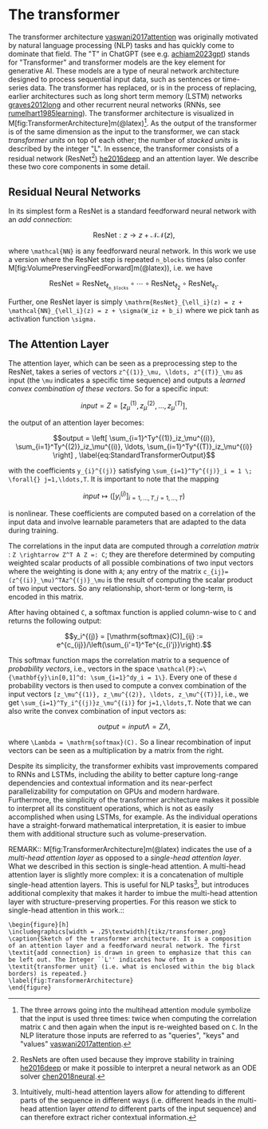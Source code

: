 # The transformer

The transformer architecture [vaswani2017attention](@cite) was originally motivated by natural language processing (NLP) tasks and has quickly come to dominate that field. The "T" in ChatGPT (see e.g. [achiam2023gpt](@cite)) stands for "Transformer" and transformer models are the key element for generative AI. These models are a type of neural network architecture designed to process sequential input data, such as sentences or time-series data. The transformer has replaced, or is in the process of replacing, earlier architectures such as long short term memory (LSTM) networks [graves2012long](@cite) and other recurrent neural networks (RNNs, see [rumelhart1985learning](@cite)). The transformer architecture is visualized in M[fig:TransformerArchitecture]m(@latex)[^1]. As the output of the transformer is of the same dimension as the input to the transformer, we can stack *transformer units* on top of each other; the number of *stacked units* is described by the integer "L". In essence, the transformer consists of a residual network (ResNet[^2]) [he2016deep](@cite) and an attention layer. We describe these two core components in some detail.

[^1]: The three arrows going into the multihead attention module symbolize that the input is used three times: twice when computing the correlation matrix ``C`` and then again when the input is re-weighted based on ``C``. In the NLP literature those inputs are referred to as "queries", "keys" and "values" [vaswani2017attention](@cite).

[^2]: ResNets are often used because they improve stability in training [he2016deep](@cite) or make it possible to interpret a neural network as an ODE solver [chen2018neural](@cite).

## Residual Neural Networks

In its simplest form a ResNet is a standard feedforward neural network with an *add connection*:
```math
\mathrm{ResNet}: z \rightarrow z + \mathcal{NN}(z),
```
where ``\mathcal{NN}`` is any feedforward neural network. In this work we use a version where the ResNet step is repeated `n_blocks` times (also confer M[fig:VolumePreservingFeedForward]m(@latex)), i.e. we have
```math
    \mathrm{ResNet} = \mathrm{ResNet}_{\ell_\mathtt{n\_blocks}}\circ\cdots\circ\mathrm{ResNet}_{\ell_2}\circ\mathrm{ResNet}_{\ell_1}.
```
Further, one ResNet layer is simply ``\mathrm{ResNet}_{\ell_i}(z) = z + \mathcal{NN}_{\ell_i}(z) = z + \sigma(W_iz + b_i)`` where we pick tanh as activation function ``\sigma.`` 

## The Attention Layer

The attention layer, which can be seen as a preprocessing step to the ResNet, takes a series of vectors ``z^{(1)}_\mu, \ldots, z^{(T)}_\mu`` as input (the ``\mu`` indicates a specific time sequence) and outputs a *learned convex combination of these vectors*. So for a specific input: 
```math
input = Z = [z_\mu^{(1)}, z_\mu^{(2)}, \ldots, z_\mu^{(T)}],
```
the output of an attention layer becomes:
```math
output = \left[ \sum_{i=1}^Ty^{(1)}_iz_\mu^{(i)}, \sum_{i=1}^Ty^{(2)}_iz_\mu^{(i)}, \ldots, \sum_{i=1}^Ty^{(T)}_iz_\mu^{(i)} \right] ,
\label{eq:StandardTransformerOutput}
```
with the coefficients ``y_{i}^{(j)}`` satisfying ``\sum_{i=1}^Ty^{(j)}_i = 1 \; \forall{} j=1,\ldots,T``. It is important to note that the mapping 
```math
input \mapsto \left([y_i^{(j)}]_{i=1,\ldots,T,j=1,\ldots,T}\right)
```
is nonlinear. These coefficients are computed based on a correlation of the input data and involve learnable parameters that are adapted to the data during training.

The correlations in the input data are computed through a *correlation matrix* : ``Z \rightarrow Z^T A Z =: C``; they are therefore determined by computing weighted scalar products of all possible combinations of two input vectors where the weighting is done with ``A``; any entry of the matrix ``c_{ij}=(z^{(i)}_\mu)^TAz^{(j)}_\mu`` is the result of computing the scalar product of two input vectors. So any relationship, short-term or long-term, is encoded in this matrix.

After having obtained ``C``, a softmax function is applied column-wise to ``C`` and returns the following output: 
```math
y_i^{(j)} = [\mathrm{softmax}(C)]_{ij} := e^{c_{ij}}/\left(\sum_{i'=1}^Te^{c_{i'j}}\right).
```
This softmax function maps the correlation matrix to a sequence of *probability vectors*, i.e., vectors in the space ``\mathcal{P}:=\{\mathbf{y}\in[0,1]^d: \sum_{i=1}^dy_i = 1\}``. Every one of these ``d`` probability vectors is then used to compute a convex combination of the input vectors ``[z_\mu^{(1)}, z_\mu^{(2)}, \ldots, z_\mu^{(T)}]``, i.e., we get ``\sum_{i=1}^Ty_i^{(j)}z_\mu^{(i)}`` for ``j=1,\ldots,T``. Note that we can also write the convex combination of input vectors as:

```math
output = input\Lambda = Z\Lambda,
\label{eq:RightMultiplication}
```
where ``\Lambda = \mathrm{softmax}(C).`` So a linear recombination of input vectors can be seen as a multiplication by a matrix from the right.

Despite its simplicity, the transformer exhibits vast improvements compared to RNNs and LSTMs, including the ability to better capture long-range dependencies and contextual information and its near-perfect parallelizability for computation on GPUs and modern hardware.
Furthermore, the simplicity of the transformer architecture makes it possible to interpret all its constituent operations, which is not as easily accomplished when using LSTMs, for example. As the individual operations have a straight-forward mathematical interpretation, it is easier to imbue them with additional structure such as volume-preservation.

REMARK::
M[fig:TransformerArchitecture]m(@latex) indicates the use of a *multi-head attention layer* as opposed to a *single-head attention layer*. What we described in this section is single-head attention. A multi-head attention layer is slightly more complex: it is a concatenation of multiple single-head attention layers. This is useful for NLP tasks[^3], but introduces additional complexity that makes it harder to imbue the multi-head attention layer with structure-preserving properties. For this reason we stick to single-head attention in this work.::


[^3]: Intuitively, multi-head attention layers allow for attending to different parts of the sequence in different ways (i.e. different heads in the multi-head attention layer *attend to* different parts of the input sequence) and can therefore extract richer contextual information.

```@raw latex
\begin{figure}[h]
\includegraphics[width = .25\textwidth]{tikz/transformer.png}
\caption{Sketch of the transformer architecture. It is a composition of an attention layer and a feedforward neural network. The first \textit{add connection} is drawn in green to emphasize that this can be left out. The Integer ``L'' indicates how often a \textit{transformer unit} (i.e. what is enclosed within the big black borders) is repeated.}
\label{fig:TransformerArchitecture}
\end{figure}
```